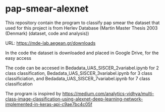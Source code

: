 # pap-smear-alexnet
This repository contain the program to classify pap smear
the dataset that used for this project is from Herlev Database (Martin Master Thesis 2003 (Denmark) (dataset, code and analysis))

URL: https://mde-lab.aegean.gr/downloads

In the code the dataset is downloaded and placed in Google Drive, for the easy access

The code can be accesed in Bedadata_UAS_SISCER_2variabel.ipynb for 2 class classification, Bedadata_UAS_SISCER_3variabel.ipynb for 3 class classificiation, and Bedadata_UAS_SISCER_7variabel.ipynb for 7 class classification

The program is inspired by https://medium.com/analytics-vidhya/multi-class-image-classification-using-alexnet-deep-learning-network-implemented-in-keras-api-c9ae7bc4c05f
